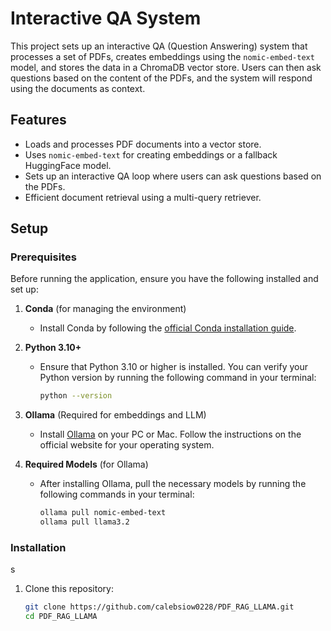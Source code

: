 # Interactive QA System

This project sets up an interactive QA (Question Answering) system that processes a set of PDFs, creates embeddings using the `nomic-embed-text` model, and stores the data in a ChromaDB vector store. Users can then ask questions based on the content of the PDFs, and the system will respond using the documents as context.

## Features
- Loads and processes PDF documents into a vector store.
- Uses `nomic-embed-text` for creating embeddings or a fallback HuggingFace model.
- Sets up an interactive QA loop where users can ask questions based on the PDFs.
- Efficient document retrieval using a multi-query retriever.

## Setup

### Prerequisites

Before running the application, ensure you have the following installed and set up:

1. **Conda** (for managing the environment)  
   - Install Conda by following the [official Conda installation guide](https://docs.conda.io/projects/conda/en/latest/user-guide/install/index.html).

2. **Python 3.10+**  
   - Ensure that Python 3.10 or higher is installed. You can verify your Python version by running the following command in your terminal:
     ```bash
     python --version
     ```

3. **Ollama** (Required for embeddings and LLM)  
   - Install [Ollama](https://ollama.com/) on your PC or Mac. Follow the instructions on the official website for your operating system.

4. **Required Models** (for Ollama)  
   - After installing Ollama, pull the necessary models by running the following commands in your terminal:
     ```bash
     ollama pull nomic-embed-text
     ollama pull llama3.2
     ```

### Installation
s
1. Clone this repository:
   ```bash
   git clone https://github.com/calebsiow0228/PDF_RAG_LLAMA.git
   cd PDF_RAG_LLAMA
